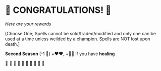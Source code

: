 # :sparkler: CONGRATULATIONS! :sparkler: 
*Here are your rewards*

[Choose One; Spells cannot be sold/traded/modified and only one can be used at a time unless weilded by a champion. Spells are NOT lost upon death.]

**Second Season** (-1 :large_blue_diamond:) +:heart::heart:, +🔷🔷 if you have __healing__

:sparkler: :sparkler: :sparkler: :sparkler: :sparkler: :sparkler: :sparkler: :sparkler: :sparkler: :sparkler: 
